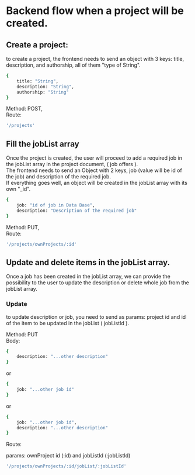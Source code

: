 # Backend flow when a project will be created.

## Create a project:

to create a project, the frontend needs to send an object with 3 keys: title, description, and authorship, all of them "type of String".

```bash
{
    title: "String",
    description: "String",
    authorship: "String"
}

```

Method: POST,<br />
Route:

```bash
'/projects'
```

## Fill the jobList array

Once the project is created, the user will proceed to add a required job in the jobList array in the project document, ( job offers ).<br />
The frontend needs to send an Object with 2 keys, job (value will be id of the job) and description of the required job. <br />
If everything goes well, an object will be created in the jobList array with its own "\_id".

```bash
{
    job: "id of job in Data Base",
    description: "Description of the required job"
}
```

Method: PUT,<br />
Route:

```bash
'/projects/ownProjects/:id'
```

## Update and delete items in the jobList array.

Once a job has been created in the jobList array, we can provide the possibility to the user to update the description or delete whole job from the jobList array.

### Update

to update description or job, you need to send as params: project id and id of the item to be updated in the jobList ( jobListId ).

Method: PUT<br />
Body:

```bash
{
    description: "...other description"
}
```

or

```bash
{
    job: "...other job id"
}
```

or

```bash
{
    job: "...other job id",
    description: "...other description"
}
```

Route:

params: ownProject id (:id) and jobListId (:jobListId)

```bash
'/projects/ownProjects/:id/jobList/:jobListId'
```
